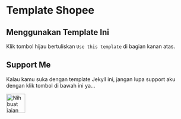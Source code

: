 # Template Shopee

## Menggunakan Template Ini

Klik tombol hijau bertuliskan `Use this template` di bagian kanan atas.

## Support Me

Kalau kamu suka dengan template Jekyll ini, jangan lupa support aku dengan klik tombol di bawah ini ya...

<a href="https://www.nihbuatjajan.com/mzaini30" target="_blank"><img src="https://d4xyvrfd64gfm.cloudfront.net/buttons/default-cta.png" alt="Nih buat jajan" style="height: 51px !important;" ></a>

